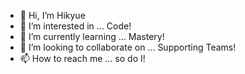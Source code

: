 - 👋 Hi, I’m Hikyue
- 👀 I’m interested in ... Code!
- 🌱 I’m currently learning ... Mastery!
- 💞️ I’m looking to collaborate on ... Supporting Teams!
- 📫 How to reach me ... so do I!

<!---
Hikyue/Hikyue is a ✨ special ✨ repository because its `README.md` (this file) appears on your GitHub profile.
You can click the Preview link to take a look at your changes.
--->
